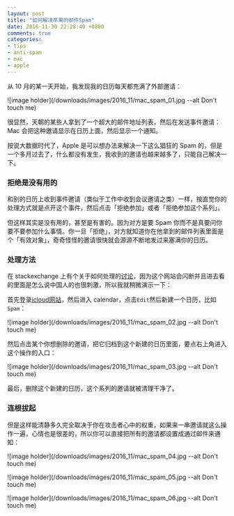 ```yaml
---
layout: post
title: "如何解决苹果的邮件Spam"
date: 2016-11-30 22:28:40 +0800
comments: true
categories:
- tips
- anti-spam
- mac
- apple
---
```


从 10 月的某一天开始，我发现我的日历每天都充满了外部邀请：

![image holder](/downloads/images/2016_11/mac_spam_01.jpg --alt Don't touch me)

很显然，天朝的某些人拿到了一个超大的邮件地址列表，然后在发送事件邀请：Mac 会把这种邀请显示在日历上面，然后显示一个通知。

按说大数据时代了，Apple 是可以想办法来解决一下这么猖狂的 Spam 的，但是一个多月过去了，什么都没有发生，我收到的邀请也越来越多了，只能自己解决一下。

### 拒绝是没有用的

和别的日历上收到事件邀请（类似于工作中收到会议邀请之类）一样，按直觉你的处理方式就是点开这个事件，然后点击「拒绝参加」或者「拒绝参加这个系列」。

但这样其实是没有用的，甚至是有害的。因为对方是要 Spam 你而不是真要问你要不要参加什么事情。你一旦「拒绝」，对方就知道你在他拿到的邮件列表里面是个「有效对象」，奇奇怪怪的邀请很快就会源源不断地发过来塞满你的日历。

###  处理方法

在 stackexchange 上有个关于如何处理的[讨论](http://apple.stackexchange.com/questions/258424/spam-icloud-calendar-invitation/)，因为这个网站会闪断并且进去看的里面是怎么说中国人的也很刺激，所以我就稍微演示一下：

首先登录[icloud网站](https://www.icloud.com)，然后进入 calendar，点击`Edit`然后新建一个日历，比如`Spam`：

![image holder](/downloads/images/2016_11/mac_spam_02.jpg --alt Don't touch me)

然后点击某个你想删除的邀请，把它归档到这个新建的日历里面，要点右上角进入这个操作的入口：

![image holder](/downloads/images/2016_11/mac_spam_03.jpg --alt Don't touch me)

最后，删除这个新建的日历，这个系列的邀请就被清理干净了。

### 连根拔起

但是这样能清静多久完全取决于你在攻击者心中的权重，如果来一串邀请就这么操作一遍，心情也是很差的，所以你可以直接把所有的邀请都设置成通过邮件来通知：

![image holder](/downloads/images/2016_11/mac_spam_04.jpg --alt Don't touch me)

![image holder](/downloads/images/2016_11/mac_spam_05.jpg --alt Don't touch me)

![image holder](/downloads/images/2016_11/mac_spam_06.jpg --alt Don't touch me)